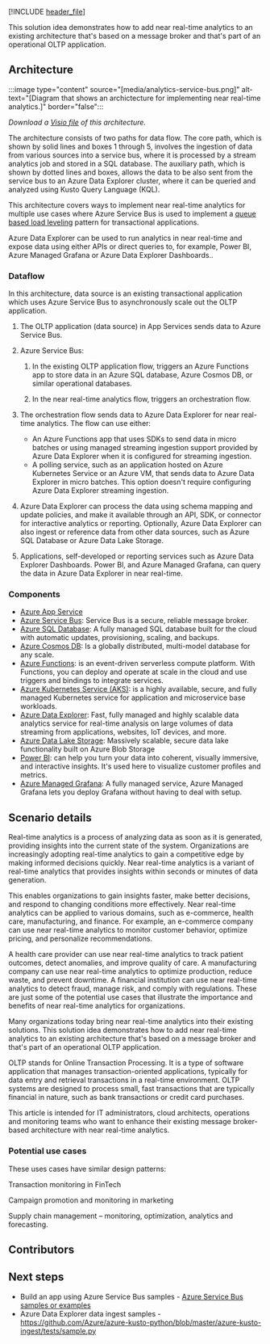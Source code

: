 [!INCLUDE [header_file](../../../includes/sol-idea-header.md)]

This solution idea demonstrates how to add near real-time analytics to an existing architecture that's based on a message broker and that's part of an operational OLTP application.

## Architecture

:::image type="content" source="[media/analytics-service-bus.png]" alt-text="[Diagram that shows an archictecture for implementing near real-time analytics.]" border="false":::

*Download a [Visio file](https://arch-center.azureedge.net/analytics-service-bus.vsdx) of this architecture.*

The architecture consists of two paths for data flow. The core path, which is shown by solid lines and boxes 1 through 5, involves the ingestion of data from various sources into a service bus, where it is processed by a stream analytics job and stored in a SQL database. The auxiliary path, which is shown by dotted lines and boxes, allows the data to be also sent from the service bus to an Azure Data Explorer cluster, where it can be queried and analyzed using Kusto Query Language (KQL).

This architecture covers ways to implement near real-time analytics for multiple use cases where Azure Service Bus is used to implement a [queue based load leveling](../../patterns/queue-based-load-leveling-content.md) pattern for transactional applications.

Azure Data Explorer can be used to run analytics in near real-time and expose data using either APIs or direct queries to, for example, Power BI, Azure Managed Grafana or Azure Data Explorer Dashboards..

### Dataflow

In this architecture, data source is an existing transactional application which uses Azure Service Bus to asynchronously scale out the OLTP application.

1. The OLTP application (data source) in App Services sends data to Azure Service Bus.

1. Azure Service Bus:

   1. In the existing OLTP application flow, triggers an Azure Functions app to store data in an Azure SQL database, Azure Cosmos DB, or similar operational databases.

   1. In the near real-time analytics flow, triggers an orchestration flow.

1. The orchestration flow sends data to Azure Data Explorer for near real-time analytics. The flow can use either:

   - An Azure Functions app that uses SDKs to send data in micro batches or using managed streaming ingestion support provided by Azure Data Explorer when it is configured for streaming ingestion.
   - A polling service, such as an application hosted on Azure Kubernetes Service or an Azure VM, that sends data to Azure Data Explorer in micro batches. This option doesn't require configuring Azure Data Explorer streaming ingestion.

1. Azure Data Explorer can process the data using schema mapping and update policies, and make it available through an API, SDK, or connector for interactive analytics or reporting. Optionally, Azure Data Explorer can also ingest or reference data from other data sources, such as Azure SQL Database or Azure Data Lake Storage.

1. Applications, self-developed or reporting services such as Azure Data Explorer Dashboards. Power Bl, and Azure Managed Grafana, can query the data in Azure Data Explorer in near real-time.

### Components

- [Azure App Service](https://azure.microsoft.com/products/app-service)
- [Azure Service Bus](https://azure.microsoft.com/products/service-bus/): Service Bus is a secure, reliable message broker.
- [Azure SQL Database](https://azure.microsoft.com/products/azure-sql/database/): A fully managed SQL database built for the cloud with automatic updates, provisioning, scaling, and backups.
- [Azure Cosmos DB](https://azure.microsoft.com/products/cosmos-db/): Is a globally distributed, multi-model database for any scale.
- [Azure Functions](https://azure.microsoft.com/products/functions/): is an event-driven serverless compute platform. With Functions, you can deploy and operate at scale in the cloud and use triggers and bindings to integrate services.
- [Azure Kubernetes Service (AKS)](https://azure.microsoft.com/products/kubernetes-service/): is a highly available, secure, and fully managed Kubernetes service for application and microservice base workloads.
- [Azure Data Explorer](https://azure.microsoft.com/products/data-explorer/): Fast, fully managed and highly scalable data analytics service for real-time analysis on large volumes of data streaming from applications, websites, IoT devices, and more.
- [Azure Data Lake Storage](https://azure.microsoft.com/products/storage/data-lake-storage/): Massively scalable, secure data lake functionality built on Azure Blob Storage
- [Power BI](https://powerbi.microsoft.com): can help you turn your data into coherent, visually immersive, and interactive insights. It's used here to visualize customer profiles and metrics.
- [Azure Managed Grafana](https://azure.microsoft.com/products/managed-grafana/): A fully managed service, Azure Managed Grafana lets you deploy Grafana without having to deal with setup.

## Scenario details

Real-time analytics is a process of analyzing data as soon as it is generated, providing insights into the current state of the system. Organizations are increasingly adopting real-time analytics to gain a competitive edge by making informed decisions quickly. Near real-time analytics is a variant of real-time analytics that provides insights within seconds or minutes of data generation. 

This enables organizations to gain insights faster, make better decisions, and respond to changing conditions more effectively. Near real-time analytics can be applied to various domains, such as e-commerce, health care, manufacturing, and finance. For example, an e-commerce company can use near real-time analytics to monitor customer behavior, optimize pricing, and personalize recommendations. 

A health care provider can use near real-time analytics to track patient outcomes, detect anomalies, and improve quality of care. A manufacturing company can use near real-time analytics to optimize production, reduce waste, and prevent downtime. A financial institution can use near real-time analytics to detect fraud, manage risk, and comply with regulations. These are just some of the potential use cases that illustrate the importance and benefits of near real-time analytics for organizations.

Many organizations today bring near real-time analytics into their existing solutions. This solution idea demonstrates how to add near real-time analytics to an existing architecture that's based on a message broker and that's part of an operational OLTP application.

OLTP stands for Online Transaction Processing. It is a type of software application that manages transaction-oriented applications, typically for data entry and retrieval transactions in a real-time environment. OLTP systems are designed to process small, fast transactions that are typically financial in nature, such as bank transactions or credit card purchases.

This article is intended for IT administrators, cloud architects, operations and monitoring teams who want to enhance their existing message broker-based architecture with near real-time analytics.

### Potential use cases

These uses cases have similar design patterns:

Transaction monitoring in FinTech

Campaign promotion and monitoring in marketing

Supply chain management – monitoring, optimization, analytics and forecasting.

## Contributors

## Next steps

- Build an app using Azure Service Bus samples - [Azure Service Bus samples or examples](/azure/service-bus-messaging/service-bus-samples)
- Azure Data Explorer data ingest samples - <https://github.com/Azure/azure-kusto-python/blob/master/azure-kusto-ingest/tests/sample.py>

